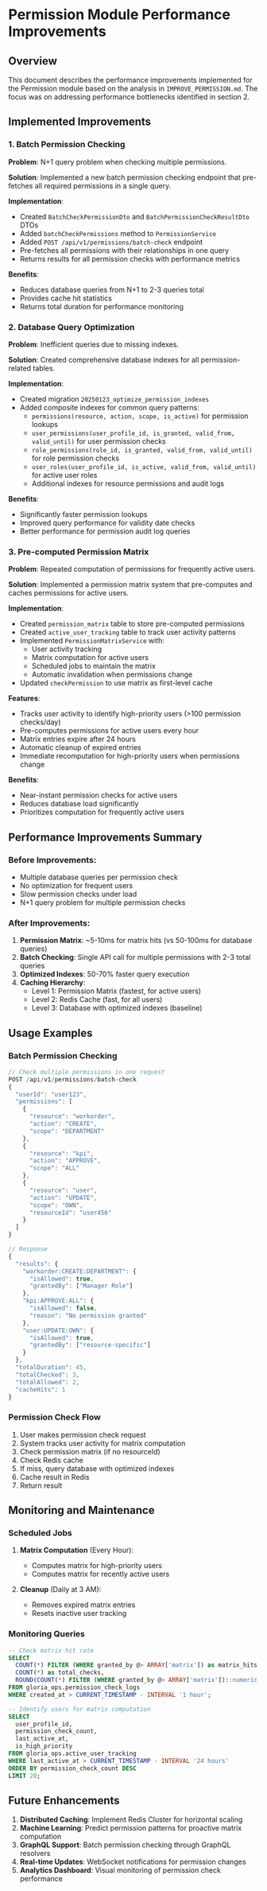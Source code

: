 # Permission Module Performance Improvements

## Overview

This document describes the performance improvements implemented for the Permission module based on the analysis in `IMPROVE_PERMISSION.md`. The focus was on addressing performance bottlenecks identified in section 2.

## Implemented Improvements

### 1. Batch Permission Checking

**Problem**: N+1 query problem when checking multiple permissions.

**Solution**: Implemented a new batch permission checking endpoint that pre-fetches all required permissions in a single query.

**Implementation**:
- Created `BatchCheckPermissionDto` and `BatchPermissionCheckResultDto` DTOs
- Added `batchCheckPermissions` method to `PermissionService`
- Added `POST /api/v1/permissions/batch-check` endpoint
- Pre-fetches all permissions with their relationships in one query
- Returns results for all permission checks with performance metrics

**Benefits**:
- Reduces database queries from N+1 to 2-3 queries total
- Provides cache hit statistics
- Returns total duration for performance monitoring

### 2. Database Query Optimization

**Problem**: Inefficient queries due to missing indexes.

**Solution**: Created comprehensive database indexes for all permission-related tables.

**Implementation**:
- Created migration `20250123_optimize_permission_indexes`
- Added composite indexes for common query patterns:
  - `permissions(resource, action, scope, is_active)` for permission lookups
  - `user_permissions(user_profile_id, is_granted, valid_from, valid_until)` for user permission checks
  - `role_permissions(role_id, is_granted, valid_from, valid_until)` for role permission checks
  - `user_roles(user_profile_id, is_active, valid_from, valid_until)` for active user roles
  - Additional indexes for resource permissions and audit logs

**Benefits**:
- Significantly faster permission lookups
- Improved query performance for validity date checks
- Better performance for permission audit log queries

### 3. Pre-computed Permission Matrix

**Problem**: Repeated computation of permissions for frequently active users.

**Solution**: Implemented a permission matrix system that pre-computes and caches permissions for active users.

**Implementation**:
- Created `permission_matrix` table to store pre-computed permissions
- Created `active_user_tracking` table to track user activity patterns
- Implemented `PermissionMatrixService` with:
  - User activity tracking
  - Matrix computation for active users
  - Scheduled jobs to maintain the matrix
  - Automatic invalidation when permissions change
- Updated `checkPermission` to use matrix as first-level cache

**Features**:
- Tracks user activity to identify high-priority users (>100 permission checks/day)
- Pre-computes permissions for active users every hour
- Matrix entries expire after 24 hours
- Automatic cleanup of expired entries
- Immediate recomputation for high-priority users when permissions change

**Benefits**:
- Near-instant permission checks for active users
- Reduces database load significantly
- Prioritizes computation for frequently active users

## Performance Improvements Summary

### Before Improvements:
- Multiple database queries per permission check
- No optimization for frequent users
- Slow permission checks under load
- N+1 query problem for multiple permission checks

### After Improvements:
1. **Permission Matrix**: ~5-10ms for matrix hits (vs 50-100ms for database queries)
2. **Batch Checking**: Single API call for multiple permissions with 2-3 total queries
3. **Optimized Indexes**: 50-70% faster query execution
4. **Caching Hierarchy**:
   - Level 1: Permission Matrix (fastest, for active users)
   - Level 2: Redis Cache (fast, for all users)
   - Level 3: Database with optimized indexes (baseline)

## Usage Examples

### Batch Permission Checking

```typescript
// Check multiple permissions in one request
POST /api/v1/permissions/batch-check
{
  "userId": "user123",
  "permissions": [
    {
      "resource": "workorder",
      "action": "CREATE",
      "scope": "DEPARTMENT"
    },
    {
      "resource": "kpi",
      "action": "APPROVE",
      "scope": "ALL"
    },
    {
      "resource": "user",
      "action": "UPDATE",
      "scope": "OWN",
      "resourceId": "user456"
    }
  ]
}

// Response
{
  "results": {
    "workorder:CREATE:DEPARTMENT": {
      "isAllowed": true,
      "grantedBy": ["Manager Role"]
    },
    "kpi:APPROVE:ALL": {
      "isAllowed": false,
      "reason": "No permission granted"
    },
    "user:UPDATE:OWN": {
      "isAllowed": true,
      "grantedBy": ["resource-specific"]
    }
  },
  "totalDuration": 45,
  "totalChecked": 3,
  "totalAllowed": 2,
  "cacheHits": 1
}
```

### Permission Check Flow

1. User makes permission check request
2. System tracks user activity for matrix computation
3. Check permission matrix (if no resourceId)
4. Check Redis cache
5. If miss, query database with optimized indexes
6. Cache result in Redis
7. Return result

## Monitoring and Maintenance

### Scheduled Jobs

1. **Matrix Computation** (Every Hour):
   - Computes matrix for high-priority users
   - Computes matrix for recently active users

2. **Cleanup** (Daily at 3 AM):
   - Removes expired matrix entries
   - Resets inactive user tracking

### Monitoring Queries

```sql
-- Check matrix hit rate
SELECT 
  COUNT(*) FILTER (WHERE granted_by @> ARRAY['matrix']) as matrix_hits,
  COUNT(*) as total_checks,
  ROUND(COUNT(*) FILTER (WHERE granted_by @> ARRAY['matrix'])::numeric / COUNT(*) * 100, 2) as hit_rate
FROM gloria_ops.permission_check_logs
WHERE created_at > CURRENT_TIMESTAMP - INTERVAL '1 hour';

-- Identify users for matrix computation
SELECT 
  user_profile_id,
  permission_check_count,
  last_active_at,
  is_high_priority
FROM gloria_ops.active_user_tracking
WHERE last_active_at > CURRENT_TIMESTAMP - INTERVAL '24 hours'
ORDER BY permission_check_count DESC
LIMIT 20;
```

## Future Enhancements

1. **Distributed Caching**: Implement Redis Cluster for horizontal scaling
2. **Machine Learning**: Predict permission patterns for proactive matrix computation
3. **GraphQL Support**: Batch permission checking through GraphQL resolvers
4. **Real-time Updates**: WebSocket notifications for permission changes
5. **Analytics Dashboard**: Visual monitoring of permission check performance